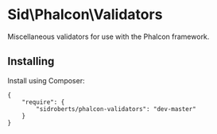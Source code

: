 Sid\Phalcon\Validators
======================

Miscellaneous validators for use with the Phalcon framework.



## Installing ##

Install using Composer:

```
{
	"require": {
		"sidroberts/phalcon-validators": "dev-master"
	}
}
```

